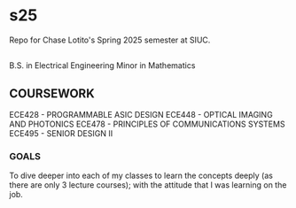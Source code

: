 # s25
Repo for Chase Lotito's Spring 2025 semester at SIUC.

##
B.S. in Electrical Engineering
Minor in Mathematics

## COURSEWORK
ECE428 - PROGRAMMABLE ASIC DESIGN
ECE448 - OPTICAL IMAGING AND PHOTONICS
ECE478 - PRINCIPLES OF COMMUNICATIONS SYSTEMS
ECE495 - SENIOR DESIGN II

### GOALS
To dive deeper into each of my classes to learn the concepts deeply (as there are only 3 lecture courses); with the attitude that I was learning on the job.
